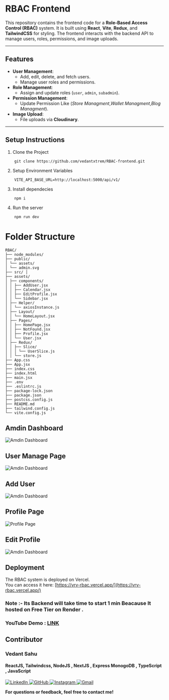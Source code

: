 # **RBAC Frontend**

This repository contains the frontend code for a **Role-Based Access Control (RBAC)** system. It is built using **React**, **Vite**, **Redux**, and **TailwindCSS** for styling. The frontend interacts with the backend API to manage users, roles, permissions, and image uploads.

---

## **Features**
- **User Management**:
  - Add, edit, delete, and fetch users.
  - Manage user roles and permissions.
- **Role Management**:
  - Assign and update roles (`user`, `admin`, `subadmin`).
- **Permission Management**:
  - Update Permission Like (*Store Managment*,*Wallet Managment*,*Blog Managment*).
- **Image Upload**:
  - File uploads via **Cloudinary**.

---

## Setup Instructions

1. Clone the Project
```
    git clone https://github.com/vedantxtrem/RBAC-frontend.git
```
2. Setup Environment Variables
```
    VITE_API_BASE_URL=http://localhost:5000/api/v1/
```
3. Install dependecies 
```
    npm i 
```
4. Run the server
```
    npm run dev
```
# Folder Structure
```
RBAC/
├── node_modules/
├── public/
│ └── assets/
│ └── admin.svg
├── src/ │
├── assets/
│ ├── components/
│ │ ├── AddUser.jsx
│ │ ├── Calendar.jsx
│ │ ├── EditProfile.jsx
│ │ └── Sidebar.jsx
│ ├── Helper/
│ │ └── axiosInstance.js
│ ├── Layout/
│ │ └── HomeLayout.jsx
│ ├── Pages/
│ │ ├── HomePage.jsx
│ │ ├── NotFound.jsx
│ │ ├── Profile.jsx
│ │ └── User.jsx
│ ├── Redux/
│ │ ├── Slice/
│ │ │ └── UserSlice.js
│ │ └── store.js
├── App.css
├── App.jsx
├── index.css
├── index.html
├── main.jsx
├── .env
├── .eslintrc.js
├── package-lock.json
├── package.json
├── postcss.config.js
├── README.md
├── tailwind.config.js
└── vite.config.js
```
## Amdin Dashboard
![Amdin Dashboard](https://res.cloudinary.com/dt5akmcnd/image/upload/v1732644201/rbac/hzylg0qfembix5n8tzgk.png)

## User Manage Page
![Amdin Dashboard](https://res.cloudinary.com/dt5akmcnd/image/upload/v1732644306/rbac/oufgzidbbmlds630zjme.png)

## Add User
![Amdin Dashboard](https://res.cloudinary.com/dt5akmcnd/image/upload/v1732644391/rbac/ehe0s5dolbd2ihydncal.png)

##  Profile Page 
![Profile Page ](https://res.cloudinary.com/dt5akmcnd/image/upload/v1732643863/rbac/jlby1rjwixu9dtlehrpb.png)

##  Edit Profile  
![Amdin Dashboard](https://res.cloudinary.com/dt5akmcnd/image/upload/v1732644051/rbac/orjsp0p5vdxmbohqfksl.png)





## Deployment

The RBAC system is deployed on Vercel.  
You can access it here: [https://vrv-rbac.vercel.app/](https://vrv-rbac.vercel.app/)  

### Note :- Its Backend will take time to start 1 min Beacause It hosted on Free Tier on Render .

### YouTube Demo : [LINK](https://youtu.be/AQXoX17kutE)

## Contributor
### Vedant Sahu
#### ReactJS, Tailwindcss, NodeJS , NextJS , Express MonogoDB , TypeScript , JavaScript
<a href="https://in.linkedin.com/in/vedant-sahu-b4298324a" target="_blank">
  <img src="https://img.shields.io/badge/linkedin-%230077B5.svg?style=for-the-badge&logo=linkedin&logoColor=white" alt="LinkedIn">
</a>
<a href="https://github.com/vedantxtrem" target="_blank">
  <img src="https://img.shields.io/badge/github-%23121011.svg?style=for-the-badge&logo=github&logoColor=white" alt="GitHub">
</a>
<a href="https://www.instagram.com/vedant_xtrem_99/" target="_blank">
  <img src="https://img.shields.io/badge/Instagram-%23E4405F.svg?style=for-the-badge&logo=Instagram&logoColor=white" alt="Instagram">
</a>

<a href="mailto:vedant@ssipmt.com" target="_blank">
  <img src="https://img.shields.io/badge/Gmail-D14836?style=for-the-badge&logo=gmail&logoColor=white" alt="Gmail">
</a>


**For questions or feedback, feel free to contact me!**

